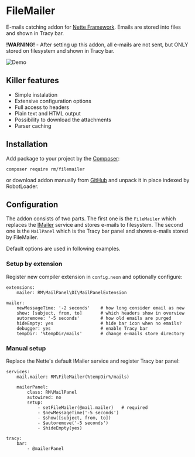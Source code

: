 # FileMailer
E-mails catching addon for [Nette Framework](http://nette.org). Emails are stored into files and shown in Tracy bar.

**!WARNING!** - After setting up this addon, all e-mails are not sent, but ONLY stored on filesystem and shown in Tracy bar.

![Demo](http://i41.tinypic.com/t9uuzq.png)


## Killer features
- Simple instalation
- Extensive configuration options
- Full access to headers
- Plain text and HTML output
- Possibility to download the attachments
- Parser caching


## Installation
Add package to your project by the [Composer](https://getcomposer.org/):
```
composer require rm/filemailer
```

or download addon manually from [GitHub](https://github.com/romanmatyus/FileMailer/releases) and unpack it in place indexed by RobotLoader.


## Configuration
The addon consists of two parts. The first one is the `FileMailer` which replaces the [IMailer](api.nette.org/Nette.Mail.IMailer.html) service and stores e-mails to filesystem. The second one is the `MailPanel` which is the Tracy bar panel and shows e-mails stored by FileMailer.

Default options are used in following examples.

### Setup by extension
Register new compiler extension in `config.neon` and optionally configure:
```
extensions:
	mailer: RM\MailPanel\DI\MailPanelExtension

mailer:
	newMessageTime: '-2 seconds'    # how long consider email as new
	show: [subject, from, to]       # which headers show in overview
	autoremove: '-5 seconds'        # how old emails are purged
	hideEmpty: yes                  # hide bar icon when no emails?
	debugger: yes                   # enable Tracy bar
	tempDir: '%tempDir/mails'       # change e-mails store directory
```

### Manual setup
Replace the Nette's default IMailer service and register Tracy bar panel:
```
services:
	mail.mailer: RM\FileMailer(%tempDir%/mails)

	mailerPanel:
		class: RM\MailPanel
		autowired: no
		setup:
			- setFileMailer(@mail.mailer)	# required
			- $newMessageTime('-5 seconds')
			- $show([subject, from, to])
			- $autoremove('-5 seconds')
			- $hideEmpty(yes)

tracy:
	bar:
		- @mailerPanel
```
